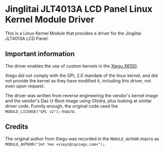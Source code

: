 # Jinglitai JLT4013A LCD Panel Linux Kernel Module Driver

This is a Linux Kernel Module that provides a driver for the Jinglitai JLT4013A
LCD Panel.

## Important information

The driver enables the use of custom kernels in the
[Xiegu X6100](https://www.radioddity.com/products/xiegu-x6100).

Xiegu did not comply with the GPL 2.0 mandate of the linux kernel, and did not
provide the kernel as they have modified it, including this driver, not even
upon request.

The driver was written from reverse engineering the vendor's kernel image and
the vendor's Das U-Boot image using Ghidra, plus looking at similar driver code.
Funnily enough, the original code used the `MODULE_LICENSE("GPL v2");`
macro.

## Credits

The original author from Xiegu was recorded in the `MODULE_AUTHOR` macro as
`MODULE_AUTHOR("Jet Yee <xieyi@cqxiegu.com>");`.
